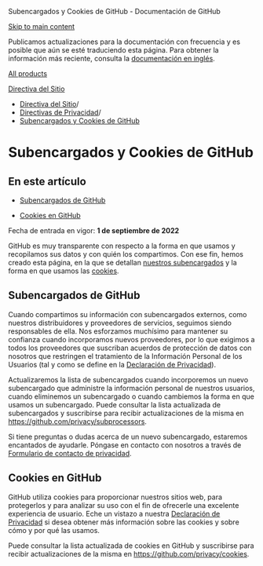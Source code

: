 Subencargados y Cookies de GitHub - Documentación de GitHub

[Skip to main content](#main-content)

Publicamos actualizaciones para la documentación con frecuencia y es posible que aún se esté traduciendo esta página. Para obtener la información más reciente, consulta la [documentación en inglés](/en).

[All products](/es)

[Directiva del Sitio](/es/site-policy)

* [Directiva del Sitio](/es/site-policy)/
* [Directivas de Privacidad](/es/site-policy/privacy-policies)/
* [Subencargados y Cookies de GitHub](/es/site-policy/privacy-policies/github-subprocessors-and-cookies)

Subencargados y Cookies de GitHub
==========

En este artículo
----------

* [Subencargados de GitHub](#github-subprocessors)

* [Cookies en GitHub](#cookies-on-github)

Fecha de entrada en vigor: **1 de septiembre de 2022**

GitHub es muy transparente con respecto a la forma en que usamos y recopilamos sus datos y con quién los compartimos. Con ese fin, hemos creado esta página, en la que se detallan [nuestros subencargados](#github-subprocessors) y la forma en que usamos las [cookies](#cookies-on-github).

[](#github-subprocessors)Subencargados de GitHub
----------

Cuando compartimos su información con subencargados externos, como nuestros distribuidores y proveedores de servicios, seguimos siendo responsables de ella. Nos esforzamos muchísimo para mantener su confianza cuando incorporamos nuevos proveedores, por lo que exigimos a todos los proveedores que suscriban acuerdos de protección de datos con nosotros que restringen el tratamiento de la Información Personal de los Usuarios (tal y como se define en la [Declaración de Privacidad](/es/articles/github-privacy-statement)).

Actualizaremos la lista de subencargados cuando incorporemos un nuevo subencargado que administre la información personal de nuestros usuarios, cuando eliminemos un subencargado o cuando cambiemos la forma en que usamos un subencargado. Puede consultar la lista actualizada de subencargados y suscribirse para recibir actualizaciones de la misma en <https://github.com/privacy/subprocessors>.

Si tiene preguntas o dudas acerca de un nuevo subencargado, estaremos encantados de ayudarle. Póngase en contacto con nosotros a través de [Formulario de contacto de privacidad](https://github.com/contact/privacy).

[](#cookies-on-github)Cookies en GitHub
----------

GitHub utiliza cookies para proporcionar nuestros sitios web, para protegerlos y para analizar su uso con el fin de ofrecerle una excelente experiencia de usuario. Eche un vistazo a nuestra [Declaración de Privacidad](/es/github/site-policy/github-privacy-statement#our-use-of-cookies-and-tracking) si desea obtener más información sobre las cookies y sobre cómo y por qué las usamos.

Puede consultar la lista actualizada de cookies en GitHub y suscribirse para recibir actualizaciones de la misma en <https://github.com/privacy/cookies>.
